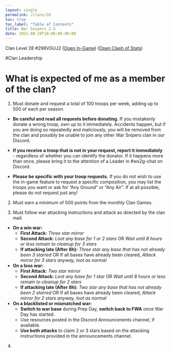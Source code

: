 ```yaml
---
layout: single
permalink: /clans/2G
toc: true
toc_label: "Table of Contents"
title: War Snipers 2.G 
date: 2021-08-29T18:00:00-00:00
---
```


Clan Level 28 #298VGUJ2
([Open In-Game](https://link.clashofclans.com/en?action=OpenClanProfile&tag=298VGUJ2)) ([Open Clash of Stats](https://www.clashofstats.com/clans/war-snipers-2.g-298VGUJ2/members/))

#Clan Leadership


# What is expected of me as a member of the clan?

1. Must donate and request a total of 100 troops per week, adding up to 500 of each per season.

-   **Be careful and read all requests before donating.** If you mistakenly donate a wrong troop, own up to it immediately. Accidents happen, but if you are doing so repeatedly and maliciously, you will be removed from the clan and possibly be unable to join any other War Snipers clan in our Discord.

-   **If you receive a troop that is not in your request, report it immediately** - regardless of whether you can identify the donator. If it happens more than once, please bring it to the attention of a Leader in #ws2g-chat on Discord.

-   **Please be specific with your troop requests.** If you do not wish to use the in-game feature to request a specific composition, you may list the troops you want or ask for “Any Ground” or “Any Air”. If at all possible, please do not request just any!

2. Must earn a minimum of 500 points from the monthly Clan Games.

3. Must follow war attacking instructions and attack as directed by the clan mail.
-  **On a win war:**
	- **First Attack:** *Three star mirror*
	- **Second Attack:** *Loot any base for 1 or 2 stars* OR *Wait until 8 hours or less remain to cleanup for 3 stars*
	- **If attacking late (After 8h):** *Three star any base that has not already been 3 starred* OR If all bases have already been cleared, *Attack mirror for 3 stars anyway, loot as normal*
-  **On a loss war:**
	- **First Attack:** *Two star mirror*
	- **Second Attack:** *Loot any base for 1 star* OR *Wait until 8 hours or less remain to cleanup for 2 stars*
	- **If attacking late (After 8h):** *Two star any base that has not already been 2 starred* OR If all bases have already been cleared, *Attack mirror for 2 stars anyway, loot as normal*
- **On a blacklisted or mismatched war:**
	- **Switch to war base** during Prep Day, **switch back to FWA** once War Day has started.
	- Use resources posted in the Discord Announcenents channel, if available.
	- **Use both attacks** to claim 2 or 3 stars based on the attacking instructions provided in the announcements channel.
4. 
